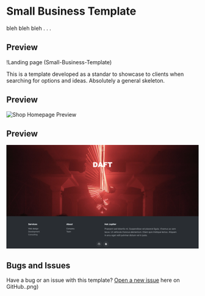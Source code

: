 # Small Business Template

bleh bleh bleh . . .

## Preview
!Landing page (Small-Business-Template)

This is a template developed as a standar to showcase to clients when searching for options and ideas. 
Absolutely a general skeleton. 

## Preview
![Shop Homepage Preview](https://github.com/MauMccoy/Small-Business-Template/blob/master/smallBusinessTemplatePreview.png)

## Preview
![Shop Homepage Preview](https://github.com/MauMccoy/Small-Business-Template/blob/master/smallBusinessTemplatePreview2.png)

## Bugs and Issues

Have a bug or an issue with this template? [Open a new issue](https://github.com/MauMccoy/Small-Business-Template/issues) here on GitHub..png)
